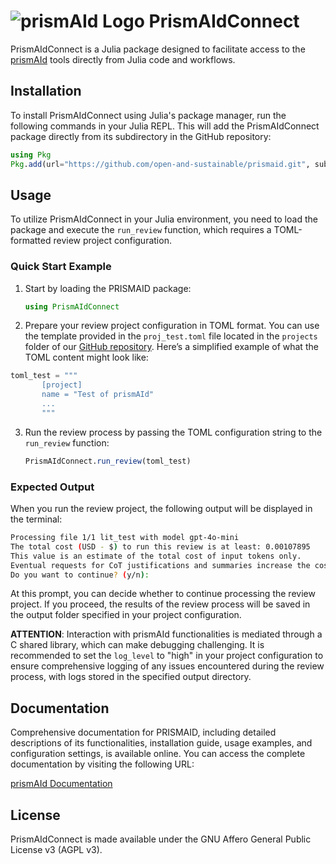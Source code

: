 # ![prismAId Logo](https://raw.githubusercontent.com/ricboer0/prismAId/main/figures/prismAId_logo.png) PrismAIdConnect

PrismAIdConnect is a Julia package designed to facilitate access to the [prismAId](https://github.com/open-and-sustainable/prismaid) tools directly from Julia code and workflows.

## Installation
To install PrismAIdConnect using Julia's package manager, run the following commands in your Julia REPL. This will add the PrismAIdConnect package directly from its subdirectory in the GitHub repository:
```julia
using Pkg
Pkg.add(url="https://github.com/open-and-sustainable/prismaid.git", subdir="julia/PrismAIdConnect")
```

## Usage

To utilize PrismAIdConnect in your Julia environment, you need to load the package and execute the `run_review` function, which requires a TOML-formatted review project configuration.

### Quick Start Example

1. Start by loading the PRISMAID package:
   ```julia
   using PrismAIdConnect   
   ```
   
2. Prepare your review project configuration in TOML format. You can use the template provided in the `proj_test.toml` file located in the `projects` folder of our [GitHub repository](https://github.com/open-and-sustainable/prismaid/tree/main/projects). Here’s a simplified example of what the TOML content might look like:
```julia
toml_test = """
       [project]
       name = "Test of prismAId"
       ...
       """
```
3. Run the review process by passing the TOML configuration string to the `run_review` function:
   ```julia
   PrismAIdConnect.run_review(toml_test)
   ```

### Expected Output
When you run the review project, the following output will be displayed in the terminal:
```bash
Processing file 1/1 lit_test with model gpt-4o-mini
The total cost (USD - $) to run this review is at least: 0.00107895
This value is an estimate of the total cost of input tokens only.
Eventual requests for CoT justifications and summaries increase the cost and are not included here.
Do you want to continue? (y/n):
```
At this prompt, you can decide whether to continue processing the review project. If you proceed, the results of the review process will be saved in the output folder specified in your project configuration.

**ATTENTION**: Interaction with prismAId functionalities is mediated through a C shared library, which can make debugging challenging. It is recommended to set the `log_level` to "high" in your project configuration to ensure comprehensive logging of any issues encountered during the review process, with logs stored in the specified output directory.

## Documentation

Comprehensive documentation for PRISMAID, including detailed descriptions of its functionalities, installation guide, usage examples, and configuration settings, is available online. You can access the complete documentation by visiting the following URL:

[prismAId Documentation](https://open-and-sustainable.github.io/prismaid)

## License
PrismAIdConnect is made available under the GNU Affero General Public License v3 (AGPL v3).
